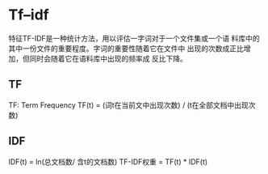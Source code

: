 # Tf–idf 

特征TF-IDF是一种统计方法，用以评估一字词对于一个文件集或一个语
料库中的其中一份文件的重要程度。字词的重要性随着它在文件中
出现的次数成正比增加，但同时会随着它在语料库中出现的频率成 反比下降。

## TF
TF: Term Frequency
TF(t) = (词t在当前文中出现次数) / (t在全部文档中出现次数)

## IDF
IDF(t) = ln(总文档数/ 含t的文档数)
TF-IDF权重 = TF(t) * IDF(t)
